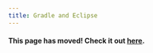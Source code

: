 ```yaml
---
title: Gradle and Eclipse
---
```

#### This page has moved! Check it out [here](https://libgdx.com/dev/setup/).

<!-- Keep this page, since external sites might still link here -->